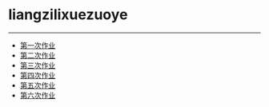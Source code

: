 # liangzilixuezuoye
---
- [第一次作业](https://www.zybuluo.com/Physics-CD/note/563354)<br>
- [第二次作业](https://www.zybuluo.com/Physics-CD/note/569713)<br>
- [第三次作业](https://www.zybuluo.com/Physics-CD/note/579236)<br>
- [第四次作业](https://www.zybuluo.com/Physics-CD/note/587091)<br>
- [第五次作业](https://www.zybuluo.com/Physics-CD/note/597105)<br>
- [第六次作业](https://www.zybuluo.com/Physics-CD/note/607628)<br>
